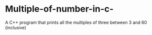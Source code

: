 # Multiple-of-number-in-c-
A C++ program that prints all the multiples of three between 3 and 60 (inclusive)
